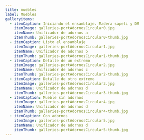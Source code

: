 ```yaml
---
title: muebles
label: Muebles
galleryitems:
  - itemCaption: Iniciando el ensamblaje. Madera sapeli y DM
    itemImage: galleries-portAdornosCircular0.jpg
    itemName: Unificador de adornos a
    itemThumb: galleries-portAdornosCircular0-thumb.jpg
  - itemCaption: Listo el ensamblaje
    itemImage: galleries-portAdornosCircular1.jpg
    itemName: Unificador de adornos b
    itemThumb: galleries-portAdornosCircular1-thumb.jpg
  - itemCaption: Detalle de un extremo
    itemImage: galleries-portAdornosCircular2.jpg
    itemName: Unificador de adornos c
    itemThumb: galleries-portAdornosCircular2-thumb.jpg
  - itemCaption: Detalle de otro extremo
    itemImage: galleries-portAdornosCircular3.jpg
    itemName: Unificador de adornos d
    itemThumb: galleries-portAdornosCircular3-thumb.jpg
  - itemCaption: Mueble sin adornos
    itemImage: galleries-portAdornosCircular4.jpg
    itemName: Unificador de adornos d
    itemThumb: galleries-portAdornosCircular4-thumb.jpg
  - itemCaption: Con adornos
    itemImage: galleries-portAdornosCircular5.jpg
    itemName: Unificador de adornos d
    itemThumb: galleries-portAdornosCircular5-thumb.jpg
---
```


